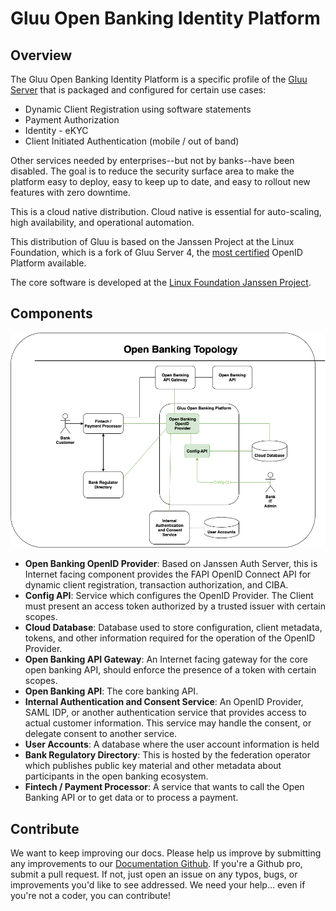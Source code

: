 # Gluu Open Banking Identity Platform

## Overview

The Gluu Open Banking Identity Platform is a specific profile of the [Gluu Server](https://gluu.org/docs/gluu-server) that is packaged and configured for certain use cases:  

* Dynamic Client Registration using software statements  
* Payment Authorization  
* Identity - eKYC  
* Client Initiated Authentication (mobile / out of band)  

Other services needed by enterprises--but not by banks--have been disabled. The goal is to reduce the security surface area to make the platform easy to deploy, easy to keep up to date, and easy to rollout new features with zero downtime.

This is a cloud native distribution. Cloud native is essential for auto-scaling, high availability, and operational automation.

This distribution of Gluu is based on the Janssen Project at the Linux Foundation, which is a fork of Gluu Server 4, the [most certified](https://openid.net/certification) OpenID Platform available.

The core software is developed at the [Linux Foundation Janssen Project](https://jans.io).

## Components

![component topology](./img/open-banking-topology.png)

* **Open Banking OpenID Provider**: Based on Janssen Auth Server, this is Internet facing component provides the FAPI OpenID Connect API for dynamic  client registration, transaction authorization, and CIBA.
* **Config API**: Service which configures the OpenID Provider. The Client must present an access token authorized by a trusted issuer with certain scopes.  
* **Cloud Database**: Database used to store configuration, client metadata, tokens, and other information required for the operation of the OpenID Provider.
* **Open Banking API Gateway**: An Internet facing gateway for the core open banking API, should enforce the presence of a token with certain scopes.
* **Open Banking API**: The core banking API.
* **Internal Authentication and Consent Service**: An OpenID Provider, SAML IDP, or another authentication service that provides access to actual customer information. This service may handle the consent, or delegate consent to another service.
* **User Accounts**: A database where the user account information is held
* **Bank Regulatory Directory**: This is hosted by the federation operator which publishes public key material and other metadata about participants in the open  banking ecosystem.
* **Fintech / Payment Processor**: A service that wants to call the Open Banking API or to get data or to process a payment.  

## Contribute
We want to keep improving our docs. Please help us improve by submitting any improvements to our [Documentation Github](https://github.com/GluuFederation/docs-open-banking-prod). If you're a Github pro, submit a pull request. If not, just open an issue on any typos, bugs, or improvements you'd like to see addressed. We need your help... even if you're not a coder, you can contribute!
